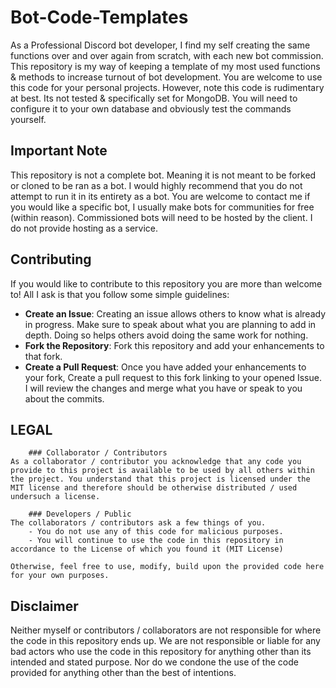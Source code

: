 # Bot-Code-Templates

As a Professional Discord bot developer, I find my self creating the same functions over and over again
from scratch, with each new bot commission. This repository is my way of keeping a template of my most 
used functions & methods to increase turnout of bot development. You are welcome to use this code for your 
personal projects. However, note this code is rudimentary at best. Its not tested & specifically set for MongoDB. 
You will need to configure it to your own database and obviously test the commands yourself.

## Important Note

This repository is not a complete bot. Meaning it is not meant to be forked or cloned to be ran as a bot. I would highly 
recommend that you do not attempt to run it in its entirety as a bot. You are welcome to contact me if you would like a specific 
bot, I usually make bots for communities for free (within reason). Commissioned bots will need to be hosted by the client. I do not 
provide hosting as a service.

## Contributing

If you would like to contribute to this repository you are more than welcome to! All I ask is that you follow some simple guidelines: 

 - **Create an Issue**: Creating an issue allows others to know what is already in progress. Make sure to speak about what you are planning to add in depth. Doing so helps others avoid doing the same work for nothing.
 - **Fork the Repository**: Fork this repository and add your enhancements to that fork.
 - **Create a Pull Request**: Once you have added your enhancements to your fork, Create a pull request to this fork linking to your opened Issue. I will review the changes and merge what you have or speak to you about the commits.

 ## LEGAL

		### Collaborator / Contributors
	As a collaborator / contributor you acknowledge that any code you provide to this project is available to be used by all others within the project. You understand that this project is licensed under the MIT license and therefore should be otherwise distributed / used undersuch a license. 

		### Developers / Public
	The collaborators / contributors ask a few things of you. 
		- You do not use any of this code for malicious purposes. 
		- You will continue to use the code in this repository in accordance to the License of which you found it (MIT License)
	
	Otherwise, feel free to use, modify, build upon the provided code here for your own purposes. 

## Disclaimer

Neither myself or contributors / collaborators are not responsible for where the code in this repository ends up. We are not responsible or liable for any bad actors who use the code in this repository for anything other than its intended and stated purpose. Nor do we condone the use of the code provided for anything other than the best of intentions. 

